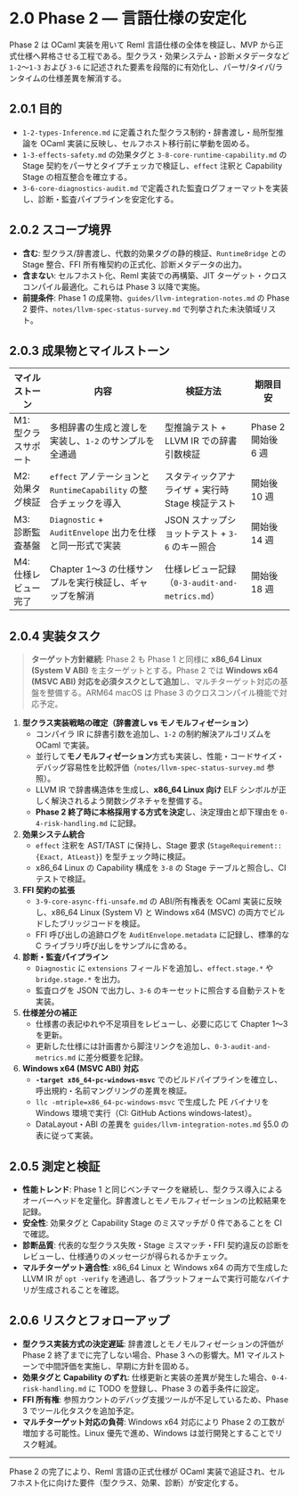 # 2.0 Phase 2 — 言語仕様の安定化

Phase 2 は OCaml 実装を用いて Reml 言語仕様の全体を検証し、MVP から正式仕様へ昇格させる工程である。型クラス・効果システム・診断メタデータなど `1-2`〜`1-3` および `3-6` に記述された要素を段階的に有効化し、パーサ/タイパ/ランタイムの仕様差異を解消する。

## 2.0.1 目的
- `1-2-types-Inference.md` に定義された型クラス制約・辞書渡し・局所型推論を OCaml 実装に反映し、セルフホスト移行前に挙動を固める。
- `1-3-effects-safety.md` の効果タグと `3-8-core-runtime-capability.md` の Stage 契約をパーサとタイプチェッカで検証し、`effect` 注釈と Capability Stage の相互整合を確立する。
- `3-6-core-diagnostics-audit.md` で定義された監査ログフォーマットを実装し、診断・監査パイプラインを安定化する。

## 2.0.2 スコープ境界
- **含む**: 型クラス/辞書渡し、代数的効果タグの静的検証、`RuntimeBridge` との Stage 整合、FFI 所有権契約の正式化、診断メタデータの出力。
- **含まない**: セルフホスト化、Reml 実装での再構築、JIT ターゲット・クロスコンパイル最適化。これらは Phase 3 以降で実施。
- **前提条件**: Phase 1 の成果物、`guides/llvm-integration-notes.md` の Phase 2 要件、`notes/llvm-spec-status-survey.md` で列挙された未決領域リスト。

## 2.0.3 成果物とマイルストーン
| マイルストーン | 内容 | 検証方法 | 期限目安 |
|----------------|------|----------|----------|
| M1: 型クラスサポート | 多相辞書の生成と渡しを実装し、`1-2` のサンプルを全通過 | 型推論テスト + LLVM IR での辞書引数検証 | Phase 2 開始後 6 週 |
| M2: 効果タグ検証 | `effect` アノテーションと `RuntimeCapability` の整合チェックを導入 | スタティックアナライザ + 実行時 Stage 検証テスト | 開始後 10 週 |
| M3: 診断監査基盤 | `Diagnostic` + `AuditEnvelope` 出力を仕様と同一形式で実装 | JSON スナップショットテスト + `3-6` のキー照合 | 開始後 14 週 |
| M4: 仕様レビュー完了 | Chapter 1〜3 の仕様サンプルを実行検証し、ギャップを解消 | 仕様レビュー記録（`0-3-audit-and-metrics.md`） | 開始後 18 週 |

## 2.0.4 実装タスク

> **ターゲット方針継続**: Phase 2 も Phase 1 と同様に **x86_64 Linux (System V ABI)** を主ターゲットとする。Phase 2 では **Windows x64 (MSVC ABI) 対応を必須タスクとして追加**し、マルチターゲット対応の基盤を整備する。ARM64 macOS は Phase 3 のクロスコンパイル機能で対応予定。

1. **型クラス実装戦略の確定（辞書渡し vs モノモルフィゼーション）**
   - コンパイラ IR に辞書引数を追加し、`1-2` の制約解決アルゴリズムを OCaml で実装。
   - 並行して**モノモルフィゼーション**方式も実装し、性能・コードサイズ・デバッグ容易性を比較評価（`notes/llvm-spec-status-survey.md` 参照）。
   - LLVM IR で辞書構造体を生成し、**x86_64 Linux 向け** ELF シンボルが正しく解決されるよう関数シグネチャを整備する。
   - **Phase 2 終了時に本格採用する方式を決定**し、決定理由と却下理由を `0-4-risk-handling.md` に記録。
2. **効果システム統合**
   - `effect` 注釈を AST/TAST に保持し、Stage 要求 (`StageRequirement::{Exact, AtLeast}`) を型チェック時に検証。
   - x86_64 Linux の Capability 構成を `3-8` の Stage テーブルと照合し、CI テストで検証。
3. **FFI 契約の拡張**
   - `3-9-core-async-ffi-unsafe.md` の ABI/所有権表を OCaml 実装に反映し、x86_64 Linux (System V) と Windows x64 (MSVC) の両方でビルドしたブリッジコードを検証。
   - FFI 呼び出しの追跡ログを `AuditEnvelope.metadata` に記録し、標準的な C ライブラリ呼び出しをサンプルに含める。
4. **診断・監査パイプライン**
   - `Diagnostic` に `extensions` フィールドを追加し、`effect.stage.*` や `bridge.stage.*` を出力。
   - 監査ログを JSON で出力し、`3-6` のキーセットに照合する自動テストを実装。
5. **仕様差分の補正**
   - 仕様書の表記ゆれや不足項目をレビューし、必要に応じて Chapter 1〜3 を更新。
   - 更新した仕様には計画書から脚注リンクを追加し、`0-3-audit-and-metrics.md` に差分概要を記録。
6. **Windows x64 (MSVC ABI) 対応**
   - **`-target x86_64-pc-windows-msvc`** でのビルドパイプラインを確立し、呼出規約・名前マングリングの差異を検証。
   - `llc -mtriple=x86_64-pc-windows-msvc` で生成した PE バイナリを Windows 環境で実行（CI: GitHub Actions windows-latest）。
   - DataLayout・ABI の差異を `guides/llvm-integration-notes.md` §5.0 の表に従って実装。

## 2.0.5 測定と検証
- **性能トレンド**: Phase 1 と同じベンチマークを継続し、型クラス導入によるオーバーヘッドを定量化。辞書渡しとモノモルフィゼーションの比較結果を記録。
- **安全性**: 効果タグと Capability Stage のミスマッチが 0 件であることを CI で確認。
- **診断品質**: 代表的な型クラス失敗・Stage ミスマッチ・FFI 契約違反の診断をレビューし、仕様通りのメッセージが得られるかチェック。
- **マルチターゲット適合性**: x86_64 Linux と Windows x64 の両方で生成した LLVM IR が `opt -verify` を通過し、各プラットフォームで実行可能なバイナリが生成されることを確認。

## 2.0.6 リスクとフォローアップ
- **型クラス実装方式の決定遅延**: 辞書渡しとモノモルフィゼーションの評価が Phase 2 終了までに完了しない場合、Phase 3 への影響大。M1 マイルストーンで中間評価を実施し、早期に方針を固める。
- **効果タグと Capability のずれ**: 仕様更新と実装の差異が発生した場合、`0-4-risk-handling.md` に TODO を登録し、Phase 3 の着手条件に設定。
- **FFI 所有権**: 参照カウントのデバッグ支援ツールが不足しているため、Phase 3 でツール化タスクを追加予定。
- **マルチターゲット対応の負荷**: Windows x64 対応により Phase 2 の工数が増加する可能性。Linux 優先で進め、Windows は並行開発とすることでリスク軽減。

---

Phase 2 の完了により、Reml 言語の正式仕様が OCaml 実装で追証され、セルフホスト化に向けた要件（型クラス、効果、診断）が安定化する。
